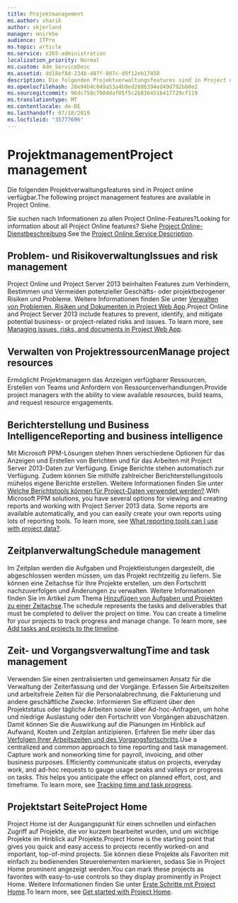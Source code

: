```yaml
---
title: Projektmanagement
ms.author: sharik
author: skjerland
manager: mnirkhe
audience: ITPro
ms.topic: article
ms.service: o365-administration
localization_priority: Normal
ms.custom: Adm_ServiceDesc
ms.assetid: dd18ef8d-234b-487f-807c-d9f12eb17458
description: Die folgenden Projektverwaltungsfeatures sind in Project online verfügbar.
ms.openlocfilehash: 28e94b4c849a53a4b9ed288b394ed49d792bb0e2
ms.sourcegitcommit: 96dc758c790ddaf05f5c2b836451b417729cf119
ms.translationtype: MT
ms.contentlocale: de-DE
ms.lasthandoff: 07/18/2019
ms.locfileid: "35777696"
---
```

# <a name="project-management"></a><span data-ttu-id="bd182-103">Projektmanagement</span><span class="sxs-lookup"><span data-stu-id="bd182-103">Project management</span></span>

<span data-ttu-id="bd182-104">Die folgenden Projektverwaltungsfeatures sind in Project online verfügbar.</span><span class="sxs-lookup"><span data-stu-id="bd182-104">The following project management features are available in Project Online.</span></span>
  
<span data-ttu-id="bd182-105">Sie suchen nach Informationen zu allen Project Online-Features?</span><span class="sxs-lookup"><span data-stu-id="bd182-105">Looking for information about all Project Online features?</span></span> <span data-ttu-id="bd182-106">Siehe [Project Online-Dienstbeschreibung](project-online-service-description.md).</span><span class="sxs-lookup"><span data-stu-id="bd182-106">See the [Project Online Service Description](project-online-service-description.md).</span></span>
  
## <a name="issues-and-risk-management"></a><span data-ttu-id="bd182-107">Problem- und Risikoverwaltung</span><span class="sxs-lookup"><span data-stu-id="bd182-107">Issues and risk management</span></span>
<span data-ttu-id="bd182-108"><a name="bkmk_IssuesRiskManagement"> </a></span><span class="sxs-lookup"><span data-stu-id="bd182-108"></span></span>

<span data-ttu-id="bd182-p102">Project Online und Project Server 2013 beinhalten Features zum Verhindern, Bestimmen und Vermeiden potenzieller Geschäfts- oder projektbezogener Risiken und Probleme. Weitere Informationen finden Sie unter [Verwalten von Problemen, Risiken und Dokumenten in Project Web App](https://go.microsoft.com/fwlink/?LinkId=402634).</span><span class="sxs-lookup"><span data-stu-id="bd182-p102">Project Online and Project Server 2013 include features to prevent, identify, and mitigate potential business- or project-related risks and issues. To learn more, see [Managing issues, risks, and documents in Project Web App](https://go.microsoft.com/fwlink/?LinkId=402634).</span></span>
  
## <a name="manage-project-resources"></a><span data-ttu-id="bd182-111">Verwalten von Projektressourcen</span><span class="sxs-lookup"><span data-stu-id="bd182-111">Manage project resources</span></span>
<span data-ttu-id="bd182-112"><a name="bkmk_ManageProjectResources"> </a></span><span class="sxs-lookup"><span data-stu-id="bd182-112"></span></span>

<span data-ttu-id="bd182-113">Ermöglicht Projektmanagern das Anzeigen verfügbarer Ressourcen, Erstellen von Teams und Anfordern von Ressourcenverhandlungen.</span><span class="sxs-lookup"><span data-stu-id="bd182-113">Provide project managers with the ability to view available resources, build teams, and request resource engagements.</span></span>
  
## <a name="reporting-and-business-intelligence"></a><span data-ttu-id="bd182-114">Berichterstellung und Business Intelligence</span><span class="sxs-lookup"><span data-stu-id="bd182-114">Reporting and business intelligence</span></span>
<span data-ttu-id="bd182-115"><a name="bkmk_ReportingBusinessIntelligence"> </a></span><span class="sxs-lookup"><span data-stu-id="bd182-115"></span></span>

<span data-ttu-id="bd182-p103">Mit Microsoft PPM-Lösungen stehen Ihnen verschiedene Optionen für das Anzeigen und Erstellen von Berichten und für das Arbeiten mit Project Server 2013-Daten zur Verfügung. Einige Berichte stehen automatisch zur Verfügung. Zudem können Sie mithilfe zahlreicher Berichterstellungstools mühelos eigene Berichte erstellen. Weitere Informationen finden Sie unter [Welche Berichtstools können für Project-Daten verwendet werden?](https://go.microsoft.com/fwlink/?LinkId=402642).</span><span class="sxs-lookup"><span data-stu-id="bd182-p103">With Microsoft PPM solutions, you have several options for viewing and creating reports and working with Project Server 2013 data. Some reports are available automatically, and you can easily create your own reports using lots of reporting tools. To learn more, see [What reporting tools can I use with project data?](https://go.microsoft.com/fwlink/?LinkId=402642).</span></span>
  
## <a name="schedule-management"></a><span data-ttu-id="bd182-119">Zeitplanverwaltung</span><span class="sxs-lookup"><span data-stu-id="bd182-119">Schedule management</span></span>
<span data-ttu-id="bd182-120"><a name="bkmk_ScheduleManagement"> </a></span><span class="sxs-lookup"><span data-stu-id="bd182-120"></span></span>

<span data-ttu-id="bd182-p104">Im Zeitplan werden die Aufgaben und Projektleistungen dargestellt, die abgeschlossen werden müssen, um das Projekt rechtzeitig zu liefern. Sie können eine Zeitachse für Ihre Projekte erstellen, um den Fortschritt nachzuverfolgen und Änderungen zu verwalten. Weitere Informationen finden Sie im Artikel zum Thema [Hinzufügen von Aufgaben und Projekten zu einer Zeitachse](https://go.microsoft.com/fwlink/?LinkID=402655).</span><span class="sxs-lookup"><span data-stu-id="bd182-p104">The schedule represents the tasks and deliverables that must be completed to deliver the project on time. You can create a timeline for your projects to track progress and manage change. To learn more, see [Add tasks and projects to the timeline](https://go.microsoft.com/fwlink/?LinkID=402655).</span></span>
  
## <a name="time-and-task-management"></a><span data-ttu-id="bd182-124">Zeit- und Vorgangsverwaltung</span><span class="sxs-lookup"><span data-stu-id="bd182-124">Time and task management</span></span>
<span data-ttu-id="bd182-125"><a name="bkmk_TimeTaskManagement"> </a></span><span class="sxs-lookup"><span data-stu-id="bd182-125"></span></span>

<span data-ttu-id="bd182-p105">Verwenden Sie einen zentralisierten und gemeinsamen Ansatz für die Verwaltung der Zeiterfassung und der Vorgänge. Erfassen Sie Arbeitszeiten und arbeitsfreie Zeiten für die Personalabrechnung, die Fakturierung und andere geschäftliche Zwecke. Informieren Sie effizient über den Projektstatus oder tägliche Arbeiten sowie über Ad-hoc-Anfragen, um hohe und niedrige Auslastung oder den Fortschritt von Vorgängen abzuschätzen. Damit können Sie die Auswirkung auf die Planungen im Hinblick auf Aufwand, Kosten und Zeitplan antizipieren. Erfahren Sie mehr über das [Verfolgen Ihrer Arbeitszeiten und des Vorgangsfortschritts](https://go.microsoft.com/fwlink/p/?LinkId=271321).</span><span class="sxs-lookup"><span data-stu-id="bd182-p105">Use a centralized and common approach to time reporting and task management. Capture work and nonworking time for payroll, invoicing, and other business purposes. Efficiently communicate status on projects, everyday work, and ad-hoc requests to gauge usage peaks and valleys or progress on tasks. This helps you anticipate the effect on planned effort, cost, and timeframe. To learn more, see [Tracking time and task progress](https://go.microsoft.com/fwlink/p/?LinkId=271321).</span></span>

## <a name="project-home"></a><span data-ttu-id="bd182-131">Projektstart Seite</span><span class="sxs-lookup"><span data-stu-id="bd182-131">Project Home</span></span>
<span data-ttu-id="bd182-132">Project Home ist der Ausgangspunkt für einen schnellen und einfachen Zugriff auf Projekte, die vor kurzem bearbeitet wurden, und um wichtige Projekte im Hinblick auf Projekte.</span><span class="sxs-lookup"><span data-stu-id="bd182-132">Project Home is the starting point that gives you quick and easy access to projects recently worked-on and important, top-of-mind projects.</span></span> <span data-ttu-id="bd182-133">Sie können diese Projekte als Favoriten mit einfach zu bedienenden Steuerelementen markieren, sodass Sie in Project Home prominent angezeigt werden.</span><span class="sxs-lookup"><span data-stu-id="bd182-133">You can mark these projects as favorites with easy-to-use controls so they display prominently in Project Home.</span></span> <span data-ttu-id="bd182-134">Weitere Informationen finden Sie unter [Erste Schritte mit Project Home](https://support.office.com/article/get-started-with-project-home-a3b38418-35e7-4df4-8e4a-ba6a4fa0562a?ui=en-US&rs=en-US&ad=US).</span><span class="sxs-lookup"><span data-stu-id="bd182-134">To learn more, see [Get started with Project Home](https://support.office.com/article/get-started-with-project-home-a3b38418-35e7-4df4-8e4a-ba6a4fa0562a?ui=en-US&rs=en-US&ad=US).</span></span>

